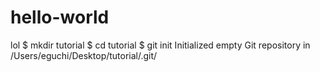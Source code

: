 # hello-world
lol
$ mkdir tutorial
$ cd tutorial
$ git init
Initialized empty Git repository in /Users/eguchi/Desktop/tutorial/.git/
